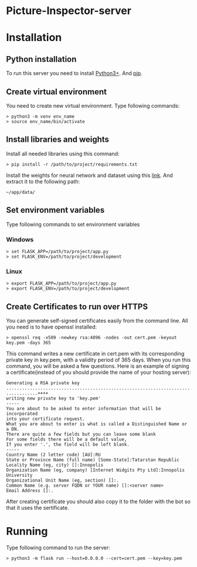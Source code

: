 # Picture-Inspector-server

# Installation

## Python installation
To run this server you need to install [Python3+](https://realpython.com/installing-python/).
And [pip](https://pip.pypa.io/en/stable/installation/).

## Create virtual environment
You need to create new virtual environment. Type following commands:
```shell script
> python3 -m venv env_name
> source env_name/bin/activate
```

## Install libraries and weights
Install all needed libraries using this command:
```shell script
> pip install -r /path/to/project/requirements.txt
```
Install the weights for neural network and dataset using this [link](https://drive.google.com/file/d/1mj239x6k7s1S5kljo-3hoyXEro5kKfRE/view?usp=sharing). And extract it to the following path:
```shell script
~/app/data/
```

## Set environment variables
Type following commands to set environment variables
### Windows
```shell
> set FLASK_APP=/path/to/project/app.py
> set FLASK_ENV=/path/to/project/development
```

### Linux
```shell
> export FLASK_APP=/path/to/project/app.py
> export FLASK_ENV=/path/to/project/development
```

## Create Certificates to run over HTTPS
You can generate self-signed certificates easily from the command line.
All you need is to have openssl installed:
```shell
> openssl req -x509 -newkey rsa:4096 -nodes -out cert.pem -keyout key.pem -days 365
```
This command writes a new certificate in cert.pem with its corresponding private key in key.pem, with a validity period of 365 days. When you run this command, you will be asked a few questions.
Here is an example of signing a certificate(instead of <server name> you should provide the name of your hosting server):
```
Generating a RSA private key
..........................................................................................................................................................................................++++
............++++
writing new private key to 'key.pem'
-----
You are about to be asked to enter information that will be incorporated
into your certificate request.
What you are about to enter is what is called a Distinguished Name or a DN.
There are quite a few fields but you can leave some blank
For some fields there will be a default value,
If you enter '.', the field will be left blank.
-----
Country Name (2 letter code) [AU]:RU
State or Province Name (full name) [Some-State]:Tatarstan Republic
Locality Name (eg, city) []:Innopolis
Organization Name (eg, company) [Internet Widgits Pty Ltd]:Innopolis University
Organizational Unit Name (eg, section) []:.
Common Name (e.g. server FQDN or YOUR name) []:<server name>
Email Address []:.
```

After creating certificate you should also copy it to the folder with the bot so that
it uses the sertificate.

# Running
Type following command to run the server:
```shell script
> python3 -m flask run --host=0.0.0.0 --cert=cert.pem --key=key.pem
```